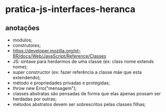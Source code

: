 # pratica-js-interfaces-heranca

## anotações

- modulos;
- construtores;
- https://developer.mozilla.org/pt-BR/docs/Web/JavaScript/Reference/Classes
- JS: sintaxe para herdarmos de uma classe (ex: class nome extends nome);
- super constructor (ex: fazer referência a classe mãe que esta extendendo);
- método e propriedades privadas e protegidas;
- throw new Erro("mensagem"); 
- classes abstratas são pensadas de forma que elas apenas possam ser herdadas por outras;
- métodos abstratos devem ser sobrescritos pelas classes filhas; 